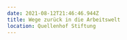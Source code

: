 ```yaml
---
date: 2021-08-12T21:46:46.944Z
title: Wege zurück in die Arbeitswelt
location: Quellenhof Stiftung
---
```

